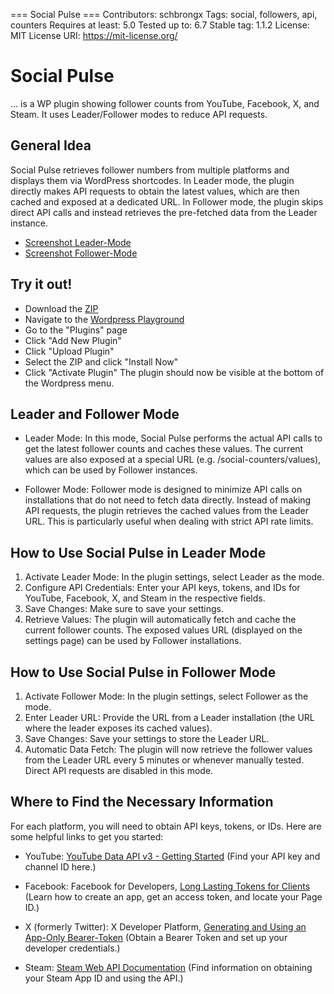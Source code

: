=== Social Pulse ===
Contributors: schbrongx
Tags: social, followers, api, counters
Requires at least: 5.0
Tested up to: 6.7
Stable tag: 1.1.2
License: MIT
License URI: https://mit-license.org/

# Social Pulse
... is a WP plugin showing follower counts from YouTube, Facebook, X, and Steam. It uses Leader/Follower modes to reduce API requests.

## General Idea
Social Pulse retrieves follower numbers from multiple platforms and displays them via WordPress shortcodes. In Leader mode, the plugin directly makes API requests to obtain the latest values, which are then cached and exposed at a dedicated URL. In Follower mode, the plugin skips direct API calls and instead retrieves the pre-fetched data from the Leader instance.
* [Screenshot Leader-Mode](assets/screenshot-leader-mode.png)
* [Screenshot Follower-Mode](assets/screenshot-follower-mode.png)

## Try it out!
* Download the [ZIP](https://github.com/schbrongx/social-pulse/releases/download/v1.0/social-pulse.zip)
* Navigate to the [Wordpress Playground](https://playground.wordpress.net/)
* Go to the "Plugins" page
* Click "Add New Plugin"
* Click "Upload Plugin"
* Select the ZIP and click "Install Now"
* Click "Activate Plugin"
The plugin should now be visible at the bottom of the Wordpress menu.

## Leader and Follower Mode
* Leader Mode:
In this mode, Social Pulse performs the actual API calls to get the latest follower counts and caches these values. The current values are also exposed at a special URL (e.g. /social-counters/values), which can be used by Follower instances.

* Follower Mode:
Follower mode is designed to minimize API calls on installations that do not need to fetch data directly. Instead of making API requests, the plugin retrieves the cached values from the Leader URL. This is particularly useful when dealing with strict API rate limits.

## How to Use Social Pulse in Leader Mode
1. Activate Leader Mode:
In the plugin settings, select Leader as the mode.
2. Configure API Credentials:
Enter your API keys, tokens, and IDs for YouTube, Facebook, X, and Steam in the respective fields.
3. Save Changes:
Make sure to save your settings.
4. Retrieve Values:
The plugin will automatically fetch and cache the current follower counts. The exposed values URL (displayed on the settings page) can be used by Follower installations.

## How to Use Social Pulse in Follower Mode
1. Activate Follower Mode:
In the plugin settings, select Follower as the mode.
2. Enter Leader URL:
Provide the URL from a Leader installation (the URL where the leader exposes its cached values).
3. Save Changes:
Save your settings to store the Leader URL.
4. Automatic Data Fetch:
The plugin will now retrieve the follower values from the Leader URL every 5 minutes or whenever manually tested. Direct API requests are disabled in this mode.

## Where to Find the Necessary Information
For each platform, you will need to obtain API keys, tokens, or IDs. Here are some helpful links to get you started:

* YouTube:
[YouTube Data API v3 - Getting Started](https://developers.google.com/youtube/v3/getting-started)
(Find your API key and channel ID here.)

* Facebook:
Facebook for Developers, [Long Lasting Tokens for Clients](https://developers.facebook.com/docs/facebook-login/guides/access-tokens/get-long-lived/#long-via-code)
(Learn how to create an app, get an access token, and locate your Page ID.)

* X (formerly Twitter):
X Developer Platform, [Generating and Using an App-Only Bearer-Token](https://docs.x.com/resources/fundamentals/authentication/oauth-2-0/bearer-tokens)
(Obtain a Bearer Token and set up your developer credentials.)

* Steam:
[Steam Web API Documentation](https://steamcommunity.com/dev)
(Find information on obtaining your Steam App ID and using the API.)
